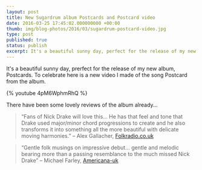```yaml
---
layout: post
title: New Sugardrum album Postcards and Postcard video
date: 2016-03-25 17:45:02.000000000 +00:00
thumb: img/blog-photos/2016/03/sugardrum-postcard-video.jpg
type: post
published: true
status: publish
excerpt: It's a beautiful sunny day, perfect for the release of my new album, Postcards. To celebrate here is a new video I made of the song Postcard from the album.
---
```

<p>It's a beautiful sunny day, prerfect for the release of my new album, Postcards. To celebrate here is a new video I made of the song Postcard from the album.</p>

<div class="youtube-container">
{% youtube 4pM6WphmRhQ %}
</div>

<p>There have been some lovely reviews of the album already...</p>

<blockquote><p>&#8220;Fans of Nick Drake will love this&hellip; He has that feel and tone that Drake used major/minor chord progressions to create and he also transforms it into something all the more beautiful with delicate moving harmonies.&#8221; &#8211; Alex Gallacher, <a title="Folk Radio: Sugardrum" href="//www.folkradio.co.uk/2016/03/video-premiere-postcard-by-sugardrum/" target="_blank">Folkradio.co.uk</a></p></blockquote>

<blockquote><p>&#8220;Gentle folk musings on impressive debut&hellip; gentle and melodic bearing more than a passing resemblance to the much missed Nick Drake&#8221; &#8211; Michael Farley, <a title="Americana-uk: Sugardrum" href="https://www.americana-uk.com/cdreviews/item/sugardrum-postcards" target="_blank">Americana-uk</a></p></blockquote>
